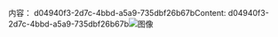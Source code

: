 <span data-ttu-id="95fda-101">内容： d04940f3-2d7c-4bbd-a5a9-735dbf26b67b</span><span class="sxs-lookup"><span data-stu-id="95fda-101">Content: d04940f3-2d7c-4bbd-a5a9-735dbf26b67b</span></span>![图像](acc2fcb6-43cd-4037-ac67-05e6f0df1a5d.png)
